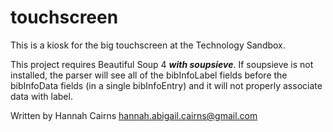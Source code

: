 # touchscreen

This is a kiosk for the big touchscreen at the Technology Sandbox.

This project requires Beautiful Soup 4 ***with soupsieve***.
If soupsieve is not installed, the parser will see all of the bibInfoLabel fields before the bibInfoData fields (in a single bibInfoEntry)
and it will not properly associate data with label.

Written by Hannah Cairns <hannah.abigail.cairns@gmail.com>
